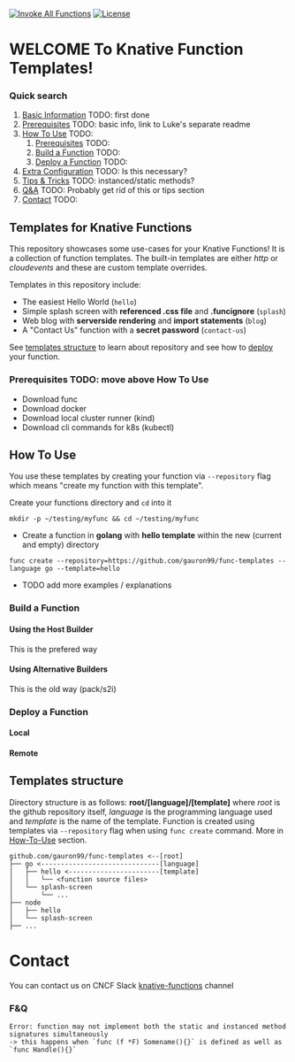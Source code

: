 [![Invoke All Functions](https://github.com/gauron99/func-templates/actions/workflows/invoke-all.yaml/badge.svg)](https://github.com/gauron99/func-templates/actions/workflows/invoke-all.yaml)
[![License](https://img.shields.io/github/license/gauron99/func-templates)](https://github.com/gauron99/func-templates/blob/main/LICENSE)

# WELCOME To Knative Function Templates!

### Quick search

1. [Basic Information](#templates-for-knative-functions) TODO: first done
2. [Prerequisites](#prerequisites) TODO: basic info, link to Luke's separate readme
3. [How To Use](#how-to-use) TODO:
    1. [Prerequisites](#prerequisites) TODO:
    2. [Build a Function](#build-a-function) TODO:
    3. [Deploy a Function](#deploy-a-function) TODO:
4. [Extra Configuration]() TODO: Is this necessary?
5. [Tips & Tricks]() TODO: instanced/static methods?
6. [Q&A]() TODO: Probably get rid of this or tips section 
7. [Contact](#contact) TODO:

## Templates for Knative Functions
This repository showcases some use-cases for your Knative Functions!
It is a collection of function templates. The built-in templates
are either *http* or *cloudevents* and these are custom template overrides.

Templates in this repository include:
- The easiest Hello World (`hello`)
- Simple splash screen with **referenced .css file** and **.funcignore** (`splash`)
- Web blog with **serverside rendering** and **import statements** (`blog`)
- A "Contact Us" function with a **secret password** (`contact-us`)

See [templates structure](#templates-structure) to learn about repository and see how to [deploy](#deploy-a-function) your function.

### Prerequisites TODO: move above How To Use
- Download func
- Download docker
- Download local cluster runner (kind)
- Download cli commands for k8s (kubectl)

## How To Use
You use these templates by creating your function via `--repository` flag which
means "create my function with this template".

Create your functions directory and `cd` into it

```
mkdir -p ~/testing/myfunc && cd ~/testing/myfunc
```

- Create a function in **golang** with **hello template** within the new (current and empty) directory

```
func create --repository=https://github.com/gauron99/func-templates --language go --template=hello
```

- TODO add more examples / explanations
### Build a Function

#### Using the Host Builder
This is the prefered way

#### Using Alternative Builders
This is the old way (pack/s2i)

### Deploy a Function

#### Local

#### Remote

## Templates structure
 Directory structure is as follows: **root/[language]/[template]** where *root* is 
 the github repository itself, *language* is the programming language used and
 *template* is the name of the template. Function is created using templates via
 `--repository` flag when using `func create` command. More in [How-To-Use](#how-to-use) section.

```
github.com/gauron99/func-templates <--[root]
├── go <------------------------------[language]
│   ├── hello <-----------------------[template]
│   │   └── <function source files>
│   └── splash-screen
│       └── ...   
├── node
│   ├── hello
│   └── splash-screen
├── ...
```
# Contact
You can contact us on CNCF Slack [knative-functions](https://cloud-native.slack.com/archives/C04LKEZUXEE) channel
### F&Q
```
Error: function may not implement both the static and instanced method signatures simultaneously
-> this happens when `func (f *F) Somename(){}` is defined as well as `func Handle(){}`
```
